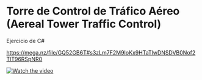 # Torre de Control de Tráfico Aéreo (Aereal Tower Traffic Control)
Ejercicio de C#

https://mega.nz/file/GQ52GB6T#s3zLm7F2M9IoKx9HTaTlwDNSDVB0Nof2TlT96RSpNR0

[![Watch the video](https://img.youtube.com/vi/T-D1KVIuvjA/maxresdefault.jpg)](https://youtu.be/T-D1KVIuvjA)
